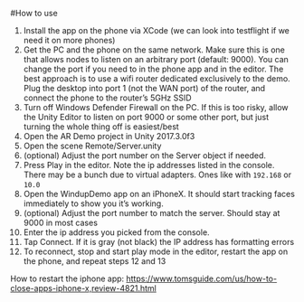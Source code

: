 #How to use

1) Install the app on the phone via XCode (we can look into testflight if we need it on more phones)
2) Get the PC and the phone on the same network. Make sure this is one that allows nodes to listen on an arbitrary port (default: 9000). You can change the port if you need to in the phone app and in the editor. The best approach is to use a wifi router dedicated exclusively to the demo. Plug the desktop into port 1 (not the WAN port) of the router, and connect the phone to the router’s 5GHz SSID
3) Turn off Windows Defender Firewall on the PC. If this is too risky, allow the Unity Editor to listen on port 9000 or some other port, but just turning the whole thing off is easiest/best
4) Open the AR Demo project in Unity 2017.3.0f3
5) Open the scene Remote/Server.unity
7) (optional) Adjust the port number on the Server object if needed.
8) Press Play in the editor. Note the ip addresses listed in the console. There may be a bunch due to virtual adapters. Ones like with `192.168` or `10.0`
9) Open the WindupDemo app on an iPhoneX. It should start tracking faces immediately to show you it’s working.
10) (optional) Adjust the port number to match the server. Should stay at 9000 in most cases
11) Enter the ip address you picked from the console.
12) Tap Connect. If it is gray (not black) the IP address has formatting errors
13) To reconnect, stop and start play mode in the editor, restart the app on the phone, and repeat steps 12 and 13

How to restart the iphone app: https://www.tomsguide.com/us/how-to-close-apps-iphone-x,review-4821.html

